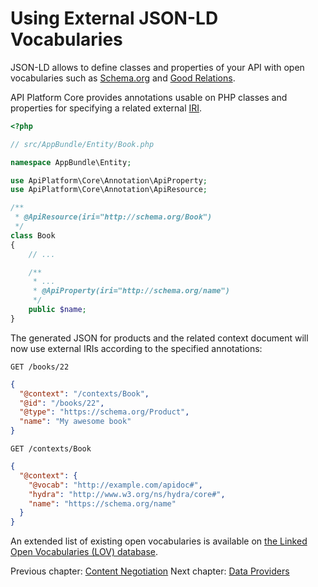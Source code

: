 # Using External JSON-LD Vocabularies

JSON-LD allows to define classes and properties of your API with open vocabularies such as [Schema.org](https://schema.org)
and [Good Relations](http://www.heppnetz.de/projects/goodrelations/).

API Platform Core provides annotations usable on PHP classes and properties for specifying a related external [IRI](http://en.wikipedia.org/wiki/Internationalized_resource_identifier).

```php
<?php

// src/AppBundle/Entity/Book.php

namespace AppBundle\Entity;

use ApiPlatform\Core\Annotation\ApiProperty;
use ApiPlatform\Core\Annotation\ApiResource;

/**
 * @ApiResource(iri="http://schema.org/Book")
 */
class Book
{
    // ...

    /**
     * ...
     * @ApiProperty(iri="http://schema.org/name")
     */
    public $name;
}
```

The generated JSON for products and the related context document will now use external IRIs according to the specified annotations:

`GET /books/22`

```json
{
  "@context": "/contexts/Book",
  "@id": "/books/22",
  "@type": "https://schema.org/Product",
  "name": "My awesome book"
}
```

`GET /contexts/Book`

```json
{
  "@context": {
    "@vocab": "http://example.com/apidoc#",
    "hydra": "http://www.w3.org/ns/hydra/core#",
    "name": "https://schema.org/name"
  }
}
```

An extended list of existing open vocabularies is available on [the Linked Open Vocabularies (LOV) database](http://lov.okfn.org/dataset/lov/).

Previous chapter: [Content Negotiation](content-negotiation.md)
Next chapter: [Data Providers](data-providers.md)

